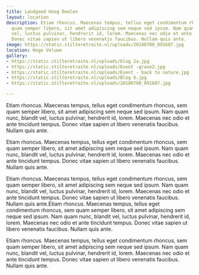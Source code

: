 ```yaml
---
title: Landgoed Hoog Deelen
layout: location
description: Etiam rhoncus. Maecenas tempus, tellus eget condimentum rhoncus, sem
  quam semper libero, sit amet adipiscing sem neque sed ipsum. Nam quam nunc, blandit
  vel, luctus pulvinar, hendrerit id, lorem. Maecenas nec odio et ante tincidunt tempus.
  Donec vitae sapien ut libero venenatis faucibus. Nullam quis ante.
image: https://static.stilteretraite.nl/uploads/20180708_091607.jpg
location: Hoge Veluwe
gallery:
- https://static.stilteretraite.nl/uploads/blog 2a.jpg
- https://static.stilteretraite.nl/uploads/Event -grave2.jpg
- https://static.stilteretraite.nl/uploads/Event - back to nature.jpg
- https://static.stilteretraite.nl/uploads/Blog 6.jpg
- https://static.stilteretraite.nl/uploads/20180708_091607.jpg

---
```

Etiam rhoncus. Maecenas tempus, tellus eget condimentum rhoncus, sem quam semper libero, sit amet adipiscing sem neque sed ipsum. Nam quam nunc, blandit vel, luctus pulvinar, hendrerit id, lorem. Maecenas nec odio et ante tincidunt tempus. Donec vitae sapien ut libero venenatis faucibus. Nullam quis ante.

Etiam rhoncus. Maecenas tempus, tellus eget condimentum rhoncus, sem quam semper libero, sit amet adipiscing sem neque sed ipsum. Nam quam nunc, blandit vel, luctus pulvinar, hendrerit id, lorem. Maecenas nec odio et ante tincidunt tempus. Donec vitae sapien ut libero venenatis faucibus. Nullam quis ante.

Etiam rhoncus. Maecenas tempus, tellus eget condimentum rhoncus, sem quam semper libero, sit amet adipiscing sem neque sed ipsum. Nam quam nunc, blandit vel, luctus pulvinar, hendrerit id, lorem. Maecenas nec odio et ante tincidunt tempus. Donec vitae sapien ut libero venenatis faucibus. Nullam quis ante.Etiam rhoncus. Maecenas tempus, tellus eget condimentum rhoncus, sem quam semper libero, sit amet adipiscing sem neque sed ipsum. Nam quam nunc, blandit vel, luctus pulvinar, hendrerit id, lorem. Maecenas nec odio et ante tincidunt tempus. Donec vitae sapien ut libero venenatis faucibus. Nullam quis ante.

Etiam rhoncus. Maecenas tempus, tellus eget condimentum rhoncus, sem quam semper libero, sit amet adipiscing sem neque sed ipsum. Nam quam nunc, blandit vel, luctus pulvinar, hendrerit id, lorem. Maecenas nec odio et ante tincidunt tempus. Donec vitae sapien ut libero venenatis faucibus. Nullam quis ante.